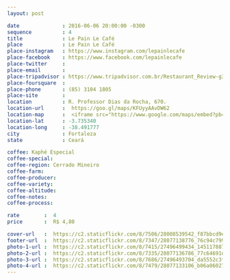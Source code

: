 ```yaml
---
layout: post

date              : 2016-06-06 20:00:00 -0300
sequence          : 4
title             : Le Pain Le Café
place             : Le Pain Le Café
place-instagram   : https://www.instagram.com/lepainlecafe
place-facebook    : https://www.facebook.com/lepainlecafe
place-twitter     : 
place-email       : 
place-tripadvisor : https://www.tripadvisor.com.br/Restaurant_Review-g303293-d8807396-Reviews-Le_Pain_Le_Cafe-Fortaleza_State_of_Ceara.html
place-foursquare  : 
place-phone       : (85) 3104 1805
place-site        : 
location          : R. Professor Dias da Rocha, 670.
location-url      :  https://goo.gl/maps/KFUyyAAvDW62
location-map      :  <iframe src="https://www.google.com/maps/embed?pb=!1m18!1m12!1m3!1d3981.3424624077456!2d-38.4939599857313!3d-3.7353372442525603!2m3!1f0!2f0!3f0!3m2!1i1024!2i768!4f13.1!3m3!1m2!1s0x7c7487dc07f658b%3A0xc2c58bfcb244a191!2sLe+Pain+Le+Caf%C3%A9!5e0!3m2!1spt-BR!2sbr!4v1468161654854" width="100%" height="450" frameborder="0" style="border:0" scrolling="no"></iframe>
location-lat      : -3.735340
location-long     : -38.491777
city              : Fortaleza
state             : Ceará

coffee: Kaphé Especial
coffee-special: 
coffee-region: Cerrado Mineiro
coffee-farm: 
coffee-producer: 
coffee-variety: 
coffee-altitude:
coffee-notes: 
coffee-process: 

rate        :  4
price       :  R$ 4,80

cover-url   :  https://c2.staticflickr.com/8/7506/28008539542_f87bbcd9ed_o.jpg
footer-url  :  https://c2.staticflickr.com/8/7347/28077138776_76c94c799d_o.jpg
photo-1-url :  https://c2.staticflickr.com/8/7415/27496499434_1451178873_o.jpg
photo-2-url :  https://c2.staticflickr.com/8/7335/28077136786_77c64691d7_o.jpg
photo-3-url :  https://c2.staticflickr.com/8/7686/27496493704_da5552c3f0_o.jpg
photo-4-url :  https://c2.staticflickr.com/8/7479/28077133106_b06a060270_o.jpg
---
```

